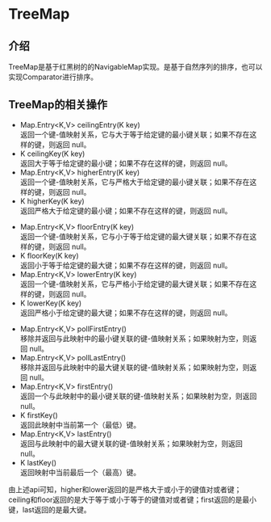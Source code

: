 # TreeMap

## 介绍
TreeMap是基于红黑树的的NavigableMap实现。是基于自然序列的排序，也可以实现Comparator进行排序。

## TreeMap的相关操作
>>>
- Map.Entry<K,V> ceilingEntry(K key)  
          返回一个键-值映射关系，它与大于等于给定键的最小键关联；如果不存在这样的键，则返回 null。
- K  ceilingKey(K key)  
          返回大于等于给定键的最小键；如果不存在这样的键，则返回 null。
- Map.Entry<K,V> higherEntry(K key)  
          返回一个键-值映射关系，它与严格大于给定键的最小键关联；如果不存在这样的键，则返回 null。
- K  higherKey(K key)  
          返回严格大于给定键的最小键；如果不存在这样的键，则返回 null。 
>>>
>>>
- Map.Entry<K,V> floorEntry(K key)  
          返回一个键-值映射关系，它与小于等于给定键的最大键关联；如果不存在这样的键，则返回 null。
- K  floorKey(K key)  
          返回小于等于给定键的最大键；如果不存在这样的键，则返回 null。
- Map.Entry<K,V> lowerEntry(K key)  
          返回一个键-值映射关系，它与严格小于给定键的最大键关联；如果不存在这样的键，则返回 null。
- K  lowerKey(K key)  
          返回严格小于给定键的最大键；如果不存在这样的键，则返回 null。
>>>
>>>
- Map.Entry<K,V> pollFirstEntry()  
          移除并返回与此映射中的最小键关联的键-值映射关系；如果映射为空，则返回 null。
- Map.Entry<K,V> pollLastEntry()  
          移除并返回与此映射中的最大键关联的键-值映射关系；如果映射为空，则返回 null。
- Map.Entry<K,V> firstEntry()  
          返回一个与此映射中的最小键关联的键-值映射关系；如果映射为空，则返回 null。
- K  firstKey()  
          返回此映射中当前第一个（最低）键。
- Map.Entry<K,V> lastEntry()  
            返回与此映射中的最大键关联的键-值映射关系；如果映射为空，则返回 null。
- K  lastKey()  
          返回映射中当前最后一个（最高）键。
>>>

由上述api可知，higher和lower返回的是严格大于或小于的键值对或者键；ceiling和floor返回的是大于等于或小于等于的键值对或者键；first返回的是最小键，last返回的是最大键。
